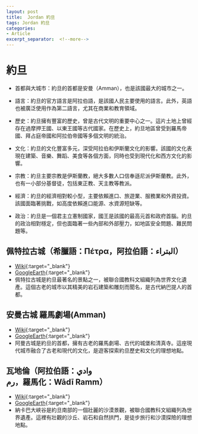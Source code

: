 ```yaml
---
layout: post
title:  Jordan 約旦
tags: Jordan 約旦 
categories:
- Article
excerpt_separator:  <!--more-->
---
```

# 約旦
- 首都與大城市：約旦的首都是安曼（Amman），也是該國最大的城市之一。

- 語言：約旦的官方語言是阿拉伯語，是該國人民主要使用的語言。此外，英語也被廣泛使用作為第二語言，尤其在商業和教育領域。

- 歷史：約旦擁有豐富的歷史，曾是古代文明的重要中心之一。這片土地上曾經存在過摩押王國、以東王國等古代國家。在歷史上，約旦地區曾受到羅馬帝國、拜占庭帝國和阿拉伯帝國等多個文明的統治。

- 文化：約旦的文化豐富多元，深受阿拉伯和伊斯蘭文化的影響。該國的文化表現在建築、音樂、舞蹈、美食等各個方面，同時也受到現代化和西方文化的影響。

- 宗教：約旦主要宗教是伊斯蘭教，絕大多數人口信奉遜尼派伊斯蘭教。此外，也有一小部分基督徒，包括東正教、天主教等教派。

- 經濟：約旦的經濟相對較小型，主要依賴進口、旅遊業、服務業和外資投資。該國面臨著挑戰，如高度依賴進口能源、水資源短缺等。

- 政治：約旦是一個君主立憲制國家，國王是該國的最高元首和政府首腦。約旦的政治相對穩定，但也面臨著一些內部和外部壓力，如地區安全問題、難民問題等。

## 佩特拉古城（希臘語：Πέτρα，阿拉伯語：البتراء）
- [Wiki](https://zh.wikipedia.org/w/index.php?search=Petra "Wiki"){:target="_blank"} 
- [GoogleEarth](https://earth.google.com/web/search/Petra/@30.3284544,35.4443622,891.29286903a,897.1897685d,34.99999994y,0h,0t,0r/ "GoogleEarth"){:target="_blank"} 
- 佩特拉古城是約旦最著名的景點之一，被聯合國教科文組織列為世界文化遺產。這個古老的城市以其精美的岩石建築和雕刻而聞名，是古代納巴提人的首都。

## 安曼古城 羅馬劇場(Amman)
- [Wiki](https://en.wikipedia.org/wiki/Roman_Theatre_(Amman) "Wiki"){:target="_blank"} 
- [GoogleEarth](https://earth.google.com/web/search/%e5%ae%89%e6%9b%bc+%e7%be%85%e9%a6%ac%e5%8a%87%e5%a0%b4/@31.9517165,35.9394064,757.17045318a,880.18762368d,35y,0h,0t,0r/ "GoogleEarth"){:target="_blank"} 
- 阿曼古城是約旦的首都，擁有古老的羅馬劇場、古代的城堡和清真寺。這座現代城市融合了古老和現代的文化，是遊客探索約旦歷史和文化的理想地點。

## 瓦地倫（阿拉伯語：وادي رم，羅馬化：Wādī Ramm）
- [Wiki](https://zh.wikipedia.org/zh-tw/%E7%93%A6%E5%9C%B0%E5%80%AB "Wiki"){:target="_blank"} 
- [GoogleEarth](https://earth.google.com/web/search/Wadi+Rum/@29.55507528,35.40709362,1012.22313875a,15399.72064296d,35y,0h,0t,0r/ "GoogleEarth"){:target="_blank"} 
- 納卡巴大峽谷是約旦南部的一個壯麗的沙漠景觀，被聯合國教科文組織列為世界遺產。這裡有壯觀的沙丘、岩石和自然拱門，是徒步旅行和沙漠探險的理想地點。

